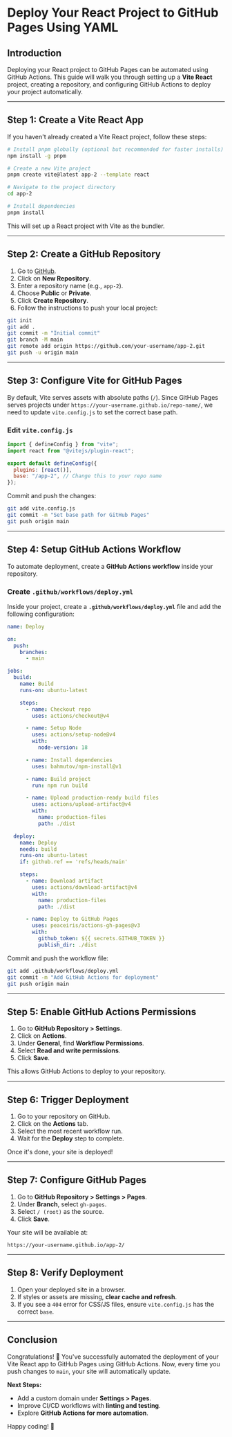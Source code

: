 # Deploy Your React Project to GitHub Pages Using YAML

## Introduction

Deploying your React project to GitHub Pages can be automated using GitHub Actions. This guide will walk you through setting up a **Vite React** project, creating a repository, and configuring GitHub Actions to deploy your project automatically.

---

## Step 1: Create a Vite React App

If you haven't already created a Vite React project, follow these steps:

```sh
# Install pnpm globally (optional but recommended for faster installs)
npm install -g pnpm

# Create a new Vite project
pnpm create vite@latest app-2 --template react

# Navigate to the project directory
cd app-2

# Install dependencies
pnpm install
```

This will set up a React project with Vite as the bundler.

---

## Step 2: Create a GitHub Repository

1. Go to [GitHub](https://github.com/).
2. Click on **New Repository**.
3. Enter a repository name (e.g., `app-2`).
4. Choose **Public** or **Private**.
5. Click **Create Repository**.
6. Follow the instructions to push your local project:

```sh
git init
git add .
git commit -m "Initial commit"
git branch -M main
git remote add origin https://github.com/your-username/app-2.git
git push -u origin main
```

---

## Step 3: Configure Vite for GitHub Pages

By default, Vite serves assets with absolute paths (`/`). Since GitHub Pages serves projects under `https://your-username.github.io/repo-name/`, we need to update `vite.config.js` to set the correct base path.

### Edit `vite.config.js`

```js
import { defineConfig } from "vite";
import react from "@vitejs/plugin-react";

export default defineConfig({
  plugins: [react()],
  base: "/app-2", // Change this to your repo name
});
```

Commit and push the changes:

```sh
git add vite.config.js
git commit -m "Set base path for GitHub Pages"
git push origin main
```

---

## Step 4: Setup GitHub Actions Workflow

To automate deployment, create a **GitHub Actions workflow** inside your repository.

### Create `.github/workflows/deploy.yml`

Inside your project, create a **`.github/workflows/deploy.yml`** file and add the following configuration:

```yml
name: Deploy

on:
  push:
    branches:
      - main

jobs:
  build:
    name: Build
    runs-on: ubuntu-latest

    steps:
      - name: Checkout repo
        uses: actions/checkout@v4

      - name: Setup Node
        uses: actions/setup-node@v4
        with:
          node-version: 18

      - name: Install dependencies
        uses: bahmutov/npm-install@v1

      - name: Build project
        run: npm run build

      - name: Upload production-ready build files
        uses: actions/upload-artifact@v4
        with:
          name: production-files
          path: ./dist

  deploy:
    name: Deploy
    needs: build
    runs-on: ubuntu-latest
    if: github.ref == 'refs/heads/main'

    steps:
      - name: Download artifact
        uses: actions/download-artifact@v4
        with:
          name: production-files
          path: ./dist

      - name: Deploy to GitHub Pages
        uses: peaceiris/actions-gh-pages@v3
        with:
          github_token: ${{ secrets.GITHUB_TOKEN }}
          publish_dir: ./dist
```

Commit and push the workflow file:

```sh
git add .github/workflows/deploy.yml
git commit -m "Add GitHub Actions for deployment"
git push origin main
```

---

## Step 5: Enable GitHub Actions Permissions

1. Go to **GitHub Repository > Settings**.
2. Click on **Actions**.
3. Under **General**, find **Workflow Permissions**.
4. Select **Read and write permissions**.
5. Click **Save**.

This allows GitHub Actions to deploy to your repository.

---

## Step 6: Trigger Deployment

1. Go to your repository on GitHub.
2. Click on the **Actions** tab.
3. Select the most recent workflow run.
4. Wait for the **Deploy** step to complete.

Once it's done, your site is deployed!

---

## Step 7: Configure GitHub Pages

1. Go to **GitHub Repository > Settings > Pages**.
2. Under **Branch**, select `gh-pages`.
3. Select `/ (root)` as the source.
4. Click **Save**.

Your site will be available at:

```
https://your-username.github.io/app-2/
```

---

## Step 8: Verify Deployment

1. Open your deployed site in a browser.
2. If styles or assets are missing, **clear cache and refresh**.
3. If you see a `404` error for CSS/JS files, ensure `vite.config.js` has the correct `base`.

---

## Conclusion

Congratulations! 🎉 You've successfully automated the deployment of your Vite React app to GitHub Pages using GitHub Actions. Now, every time you push changes to `main`, your site will automatically update.

**Next Steps:**

- Add a custom domain under **Settings > Pages**.
- Improve CI/CD workflows with **linting and testing**.
- Explore **GitHub Actions for more automation**.

Happy coding! 🚀

